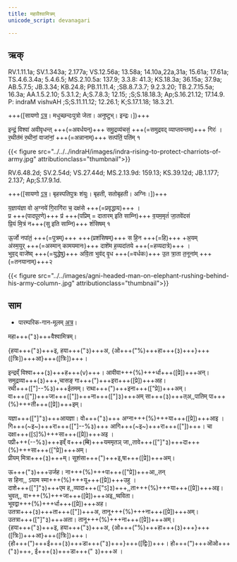 ```yaml
---
title: महावैश्वामित्रम्  
unicode_script: devanagari  

--- 
```


## ऋक्

RV.1.11.1a; SV.1.343a; 2.177a; VS.12.56a; 13.58a; 14.10a,22a,31a; 15.61a; 17.61a; TS.4.6.3.4a; 5.4.6.5; MS.2.10.5a: 137.9; 3.3.8: 41.3; KS.18.3a; 36.15a; 37.9a; AB.5.7.5; JB.3.34; KB.24.8; PB.11.11.4; ;SB.8.7.3.7; 9.2.3.20; TB.2.7.15.5a; 16.3a; AA.1.5.2.10; 5.3.1.2; A;S.7.8.3; 12.15; ;S;S.18.18.3; Ap;S.16.21.12; 17.14.9. P: indraM vishvAH ;S;S.11.11.12; 12.26.1; K;S.17.1.18; 18.3.21.

+++([सायणो [ऽत्र](https://archive.org/stream/RgVedaWithSayanasCommentaryPart3/rv_sayanabhasya_part3#page/n413/mode/2up&sa=D&ust=1542425956355000)। मधुच्छन्दःपुत्रो जेता। अनुष्टुभ्। इन्द्रः।])+++

इन्द्रं॒ विश्वा॑ अवीवृधन्त् +++(=अवर्धयन्)+++ समु॒द्रव्य॑चसं॒ +++(=समुद्रवद् व्याप्तवन्तम्)+++ गिरः॑ ।  
र॒थीत॑मं र॒थीनां॒ वाजा॑नां॒ +++(=अन्नानाम्)+++ सत्प॑तिं॒ पति॑म् १

{{< figure src="../../../indraH/images/indra-rising-to-protect-charriots-of-army.jpg" attributionclass="thumbnail">}}


RV.6.48.2d; SV.2.54d; VS.27.44d; MS.2.13.9d: 159.13; KS.39.12d; JB.1.177; 2.137; Ap;S.17.9.1d.

+++([सायणो [ऽत्र](https://archive.org/stream/RgVedaWithSayanasCommentaryPart3/rv_sayanabhasya_part3#page/n413/mode/2up&sa=D&ust=1542425956356000)। बृहस्पतिपुत्रः शंयुः। बृहती, सतोबृहती। अग्निः।])+++

य॒ज्ञाय॑ज्ञा वो अ॒ग्नये॑ गि॒रागि॑रा च॒ दक्ष॑से +++(=प्रवृद्धाय)+++ ।  
प्र +++(पादपूरणे)+++ प्र॑ +++(पप्रिम् = दातारम् इति साम्नि)+++  व॒यम॒मृतं॑ जा॒तवे॑दसं  
प्रि॒यं मि॒त्रं न+++(सु इति साम्नि)+++ शं॑सिषम् १

ऊ॒र्जो नपा॑तं॒ +++(=पुत्रम्)+++ +++(प्रशंसिषम्)+++ स हि॒न +++(=हि)+++ +अ॒यम्  
अ॑स्म॒युर् +++(=अस्मान् कामयमानः)+++ दाशे॑म ह॒व्यदा॑तये +++(=हव्यदात्रे)+++ ।  
भुव॒द् वाजे॑ष्व् +++(=युद्धेषु)+++ अवि॒ता भुव॑द् वृ॒ध +++(=वर्धकः)+++ उ॒त त्रा॒ता त॒नूना॑म् +++(=तनयानाम्)+++२

{{< figure src="../../images/agni-headed-man-on-elephant-rushing-behind-his-army-column-.jpg" attributionclass="thumbnail">}}

## साम

- पारम्परिक-गान-मूलम् [अत्र](https://sanskritdocuments.org/sites/pssramanujaswamy/AASHEERVACHANA%20SAAMAANI.pdf&sa=D&ust=1542425956357000)।
<div class="audioEmbed"  caption="रामानुजार्यः 1974 " src="https://archive
.org/download/jaiminIya-sAma-gAna-paravastu-tradition-rAmAnuja/mahAvaishvAmitram.mp3"></div>
<div class="audioEmbed"  caption="गोपालार्यः 2015  " src="https://archive
.org/download/jaiminIya-sAma-gAna-paravastu-tradition-gopAla-2015/mahAvaishvAmitram.mp3"></div>
<div class="audioEmbed"  caption="गोपालपवनयोर् अनुवचनम् 2015 1x" src="https://archive
.org/download/jaiminIya-sAma-gAna-paravastu-tradition-anuvachanam-gopAla-pavana-2015/mahAvaishvAmitram.mp3"></div>
<div class="audioEmbed"  caption="गोपालपवनयोर् अनुवचनम् 2015 1.5x" src="https://archive
.org/download/jaiminIya-sAma-gAna-paravastu-tradition-anuvachanam-gopAla-pavana-2015-150p-speed/mahAvaishvAmitram.mp3"></div>

महा+++("३)+++वैश्वामित्रम्।

{हया+++("३)+++इ, हया+++("३)+++अ, {ओ+++("%)+++हा+++(३)+++}+++([त्रिः])+++आ}+++([त्रिः])+++।

इन्द्रव्ँ विश्वा+++(३)+++ह+++(v)+++। आवीवा+++(%)+++र्धा+++([प्रे])+++अन्।  
समुद्रव्या+++(३)+++,चासङ् गा+++(")+++इरा+++([प्रे])+++अह।  
रथी+++(["]--%३)+++ईतमम्। राथा+++(")+++इना+++(["प्रे])+++अम्।  
वा+++(["])+++जा+++(["])+++ना+++(["]३)+++अम् सा+++(३)+++त्अ,,पातिम् पा+++(%)+++ती+++([प्रे])+++इम्।

यज्ञा+++(["]"३)+++आयज्ञा। वो+++("३)+++ अग्ना+++(%)+++या+++([प्रे])+++आइ ।  
गि+++(~इ~)+++रा+++(["]--%३)+++ आगि+++(~इ~)+++रा+++(["])+++। चा दक्षा+++([ऽ]%)+++सा+++([प्रे])+++अइ ।  
पप्री+++(--%३)+++इव्ँ व+++(~~वि~~)+++यममृतञ् जा,,तावे+++(["]"३)+++दा+++(%)+++सा+++(["प्रे])+++अम्।  
प्रीयम् मित्रा+++(३)+++म्। सूशंसा+++(")+++इ,षा+++([प्रे])+++अम्।  

ऊ+++("३)+++उर्जह। ना+++(%)+++पा+++(["प्रे])+++आ,,तन्  
स हिना,, ऽयाम स्मा+++(%)+++यू+++([प्रे])+++उहु ।  
दाशे+++(["]"३)+++एम ह,,व्यादा+++(["ऽ]३)+++,,ता+++(%)+++या+++([प्रे])+++अइ।  
भुवत्,, वा+++(%)+++जा+++([प्रे])+++अइ,,ष्वविता।  
भूवद्वा+++(%)+++र्धा+++([प्रे])+++अह।  
उतत्रा+++(३)+++ता+++(["])+++अ, तानू+++(%)+++ना+++([प्रे])+++अम्।  
उतत्रा+++(["]"३)+++अता। तानू+++(%)+++ना+++([प्रे])+++अम्।  
{हया+++("३)+++इ, हया+++("३)+++अ, {ओ+++("%)+++हा+++(३)+++}+++([त्रिः])+++आ}+++([त्रिः])+++।  
{हो+++(")+++ई+++(३)+++डा+++("३)+++}+++([द्विः])+++। हो+++(")+++ऒओ+++("३)+++, ई+++(३)+++डा+++(" ३)+++अ ।